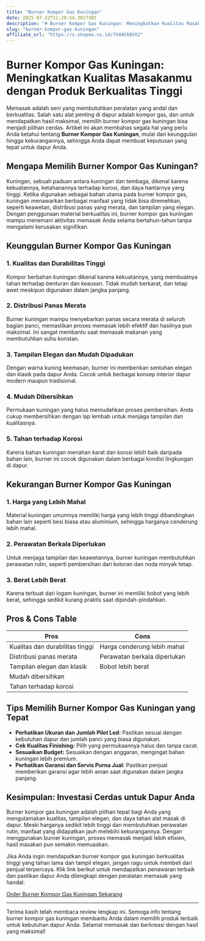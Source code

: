 ```yaml
---
title: "Burner Kompor Gas Kuningan"
date: 2025-07-22T11:29:54.302730Z
description: "# Burner Kompor Gas Kuningan: Meningkatkan Kualitas Masakanmu dengan Produk Berkualitas Tinggi..."
slug: "burner-kompor-gas-kuningan"
affiliate_url: "https://s.shopee.co.id/7V44C68VX2"
---
```

# Burner Kompor Gas Kuningan: Meningkatkan Kualitas Masakanmu dengan Produk Berkualitas Tinggi

Memasak adalah seni yang membutuhkan peralatan yang andal dan berkualitas. Salah satu alat penting di dapur adalah kompor gas, dan untuk mendapatkan hasil maksimal, memilih burner kompor gas kuningan bisa menjadi pilihan cerdas. Artikel ini akan membahas segala hal yang perlu Anda ketahui tentang **Burner Kompor Gas Kuningan**, mulai dari keunggulan hingga kekurangannya, sehingga Anda dapat membuat keputusan yang tepat untuk dapur Anda.

## Mengapa Memilih Burner Kompor Gas Kuningan?

Kuningan, sebuah paduan antara kuningan dan tembaga, dikenal karena kekuatannya, ketahanannya terhadap korosi, dan daya hantarnya yang tinggi. Ketika digunakan sebagai bahan utama pada burner kompor gas, kuningan menawarkan berbagai manfaat yang tidak bisa diremehkan, seperti keawetan, distribusi panas yang merata, dan tampilan yang elegan. Dengan penggunaan material berkualitas ini, burner kompor gas kuningan mampu menemani aktivitas memasak Anda selama bertahun-tahun tanpa mengalami kerusakan signifikan.

## Keunggulan Burner Kompor Gas Kuningan

### 1. Kualitas dan Durabilitas Tinggi
Kompor berbahan kuningan dikenal karena kekuatannya, yang membuatnya tahan terhadap benturan dan keausan. Tidak mudah berkarat, dan tetap awet meskipun digunakan dalam jangka panjang.

### 2. Distribusi Panas Merata
Burner kuningan mampu menyebarkan panas secara merata di seluruh bagian panci, memastikan proses memasak lebih efektif dan hasilnya pun maksimal. Ini sangat membantu saat memasak makanan yang membutuhkan suhu konstan.

### 3. Tampilan Elegan dan Mudah Dipadukan
Dengan warna kuning keemasan, burner ini memberikan sentuhan elegan dan klasik pada dapur Anda. Cocok untuk berbagai konsep interior dapur modern maupun tradisional.

### 4. Mudah Dibersihkan
Permukaan kuningan yang halus memudahkan proses pembersihan. Anda cukup membersihkan dengan lap lembab untuk menjaga tampilan dan kualitasnya.

### 5. Tahan terhadap Korosi
Karena bahan kuningan menahan karat dan korosi lebih baik daripada bahan lain, burner ini cocok digunakan dalam berbagai kondisi lingkungan di dapur.

## Kekurangan Burner Kompor Gas Kuningan

### 1. Harga yang Lebih Mahal
Material kuningan umumnya memiliki harga yang lebih tinggi dibandingkan bahan lain seperti besi biasa atau aluminium, sehingga harganya cenderung lebih mahal.

### 2. Perawatan Berkala Diperlukan
Untuk menjaga tampilan dan keawetannya, burner kuningan membutuhkan perawatan rutin, seperti pembersihan dari kotoran dan noda minyak tetap.

### 3. Berat Lebih Berat
Karena terbuat dari logam kuningan, burner ini memiliki bobot yang lebih berat, sehingga sedikit kurang praktis saat dipindah-pindahkan.

## Pros & Cons Table

| **Pros**                               | **Cons**                                  |
|----------------------------------------|-------------------------------------------|
| Kualitas dan durabilitas tinggi     | Harga cenderung lebih mahal             |
| Distribusi panas merata             | Perawatan berkala diperlukan           |
| Tampilan elegan dan klasik          | Bobot lebih berat                      |
| Mudah dibersihkan                   |                                       |
| Tahan terhadap korosi               |                                       |

## Tips Memilih Burner Kompor Gas Kuningan yang Tepat

- **Perhatikan Ukuran dan Jumlah Pilot Led:** Pastikan sesuai dengan kebutuhan dapur dan jumlah panci yang biasa digunakan.
- **Cek Kualitas Finishing:** Pilih yang permukaannya halus dan tanpa cacat.
- **Sesuaikan Budget:** Sesuaikan dengan anggaran, mengingat bahan kuningan lebih premium.
- **Perhatikan Garansi dan Servis Purna Jual:** Pastikan penjual memberikan garansi agar lebih aman saat digunakan dalam jangka panjang.

## Kesimpulan: Investasi Cerdas untuk Dapur Anda

Burner kompor gas kuningan adalah pilihan tepat bagi Anda yang mengutamakan kualitas, tampilan elegan, dan daya tahan alat masak di dapur. Meski harganya sedikit lebih tinggi dan membutuhkan perawatan rutin, manfaat yang didapatkan jauh melebihi kekurangannya. Dengan menggunakan burner kuningan, proses memasak menjadi lebih efisien, hasil masakan pun semakin memuaskan.

Jika Anda ingin mendapatkan burner kompor gas kuningan berkualitas tinggi yang tahan lama dan tampil elegan, jangan ragu untuk membeli dari penjual terpercaya. Klik link berikut untuk mendapatkan penawaran terbaik dan pastikan dapur Anda dilengkapi dengan peralatan memasak yang handal:

[Order Burner Kompor Gas Kuningan Sekarang](https://s.shopee.co.id/7V44C68VX2)

---

Terima kasih telah membaca review lengkap ini. Semoga info tentang burner kompor gas kuningan membantu Anda dalam memilih produk terbaik untuk kebutuhan dapur Anda. Selamat memasak dan berkreasi dengan hasil yang maksimal!